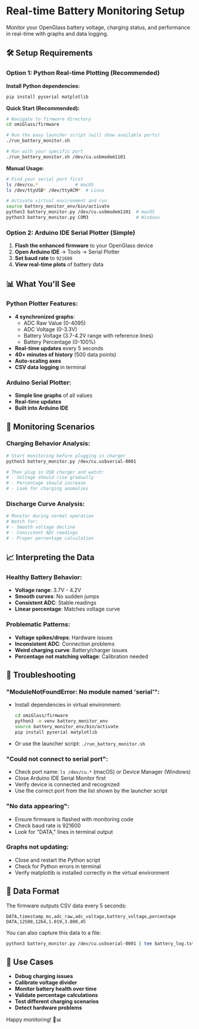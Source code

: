 # Real-time Battery Monitoring Setup

Monitor your OpenGlass battery voltage, charging status, and performance in real-time with graphs and data logging.

## 🛠 Setup Requirements

### Option 1: Python Real-time Plotting (Recommended)

**Install Python dependencies:**
```bash
pip install pyserial matplotlib
```

**Quick Start (Recommended):**
```bash
# Navigate to firmware directory
cd omiGlass/firmware

# Run the easy launcher script (will show available ports)
./run_battery_monitor.sh

# Run with your specific port
./run_battery_monitor.sh /dev/cu.usbmodem1101
```

**Manual Usage:**
```bash
# Find your serial port first
ls /dev/cu.*              # macOS
ls /dev/ttyUSB* /dev/ttyACM*  # Linux

# Activate virtual environment and run
source battery_monitor_env/bin/activate
python3 battery_monitor.py /dev/cu.usbmodem1101  # macOS
python3 battery_monitor.py COM3                  # Windows
```

### Option 2: Arduino IDE Serial Plotter (Simple)

1. **Flash the enhanced firmware** to your OpenGlass device
2. **Open Arduino IDE** → Tools → Serial Plotter
3. **Set baud rate** to `921600`
4. **View real-time plots** of battery data

## 📊 What You'll See

### Python Plotter Features:
- **4 synchronized graphs**:
  - ADC Raw Value (0-4095)
  - ADC Voltage (0-3.3V)
  - Battery Voltage (3.7-4.2V range with reference lines)
  - Battery Percentage (0-100%)
- **Real-time updates** every 5 seconds
- **40+ minutes of history** (500 data points)
- **Auto-scaling axes**
- **CSV data logging** in terminal

### Arduino Serial Plotter:
- **Simple line graphs** of all values
- **Real-time updates**
- **Built into Arduino IDE**

## 🔋 Monitoring Scenarios

### Charging Behavior Analysis:
```bash
# Start monitoring before plugging in charger
python3 battery_monitor.py /dev/cu.usbserial-0001

# Then plug in USB charger and watch:
# - Voltage should rise gradually
# - Percentage should increase
# - Look for charging anomalies
```

### Discharge Curve Analysis:
```bash
# Monitor during normal operation
# Watch for:
# - Smooth voltage decline
# - Consistent ADC readings
# - Proper percentage calculation
```

## 📈 Interpreting the Data

### Healthy Battery Behavior:
- **Voltage range**: 3.7V - 4.2V
- **Smooth curves**: No sudden jumps
- **Consistent ADC**: Stable readings
- **Linear percentage**: Matches voltage curve

### Problematic Patterns:
- **Voltage spikes/drops**: Hardware issues
- **Inconsistent ADC**: Connection problems
- **Weird charging curve**: Battery/charger issues
- **Percentage not matching voltage**: Calibration needed

## 🔧 Troubleshooting

### "ModuleNotFoundError: No module named 'serial'":
- Install dependencies in virtual environment:
  ```bash
  cd omiGlass/firmware
  python3 -m venv battery_monitor_env
  source battery_monitor_env/bin/activate
  pip install pyserial matplotlib
  ```
- Or use the launcher script: `./run_battery_monitor.sh`

### "Could not connect to serial port":
- Check port name: `ls /dev/cu.*` (macOS) or Device Manager (Windows)
- Close Arduino IDE Serial Monitor first
- Verify device is connected and recognized
- Use the correct port from the list shown by the launcher script

### "No data appearing":
- Ensure firmware is flashed with monitoring code
- Check baud rate is 921600
- Look for "DATA," lines in terminal output

### Graphs not updating:
- Close and restart the Python script
- Check for Python errors in terminal
- Verify matplotlib is installed correctly in the virtual environment

## 📝 Data Format

The firmware outputs CSV data every 5 seconds:
```
DATA,timestamp_ms,adc_raw,adc_voltage,battery_voltage,percentage
DATA,12500,1264,1.019,3.800,45
```

You can also capture this data to a file:
```bash
python3 battery_monitor.py /dev/cu.usbserial-0001 | tee battery_log.txt
```

## 🎯 Use Cases

- **Debug charging issues**
- **Calibrate voltage divider**
- **Monitor battery health over time**
- **Validate percentage calculations**
- **Test different charging scenarios**
- **Detect hardware problems**

Happy monitoring! 🔋📊 
